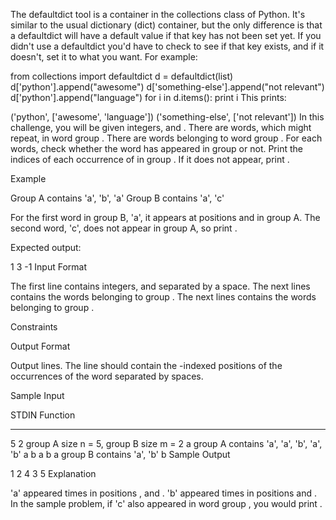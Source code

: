 The defaultdict tool is a container in the collections class of Python. It's similar to the usual dictionary (dict) container, but the only difference is that a defaultdict will have a default value if that key has not been set yet. If you didn't use a defaultdict you'd have to check to see if that key exists, and if it doesn't, set it to what you want.
For example:

from collections import defaultdict
d = defaultdict(list)
d['python'].append("awesome")
d['something-else'].append("not relevant")
d['python'].append("language")
for i in d.items():
    print i
This prints:

('python', ['awesome', 'language'])
('something-else', ['not relevant'])
In this challenge, you will be given  integers,  and . There are  words, which might repeat, in word group . There are  words belonging to word group . For each  words, check whether the word has appeared in group  or not. Print the indices of each occurrence of  in group . If it does not appear, print .

Example

Group A contains 'a', 'b', 'a' Group B contains 'a', 'c'

For the first word in group B, 'a', it appears at positions  and  in group A. The second word, 'c', does not appear in group A, so print .

Expected output:

1 3
-1
Input Format

The first line contains integers,  and  separated by a space.
The next  lines contains the words belonging to group .
The next  lines contains the words belonging to group .

Constraints




Output Format

Output  lines.
The  line should contain the -indexed positions of the occurrences of the  word separated by spaces.

Sample Input

STDIN   Function
-----   --------
5 2     group A size n = 5, group B size m = 2
a       group A contains 'a', 'a', 'b', 'a', 'b'
a
b
a
b
a       group B contains 'a', 'b'
b
Sample Output

1 2 4
3 5
Explanation

'a' appeared  times in positions ,  and .
'b' appeared  times in positions  and .
In the sample problem, if 'c' also appeared in word group , you would print .